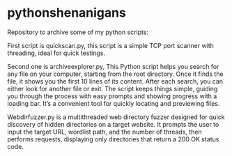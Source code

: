 # pythonshenanigans
Repository to archive some of my python scripts:

First script is quickscan.py, this script is a simple TCP port scanner with threading, ideal for quick testings.

Second one is archiveexplorer.py, This Python script helps you search for any file on your computer, starting from the root directory. Once it finds the file, it shows you the first 10 lines of its content. After each search, you can either look for another file or exit. The script keeps things simple, guiding you through the process with easy prompts and showing progress with a loading bar. It’s a convenient tool for quickly locating and previewing files.

Webdirfuzzer.py is a multithreaded web directory fuzzer designed for quick discovery of hidden directories on a target website. It prompts the user to input the target URL, wordlist path, and the number of threads, then performs requests, displaying only directories that return a 200 OK status code. 
